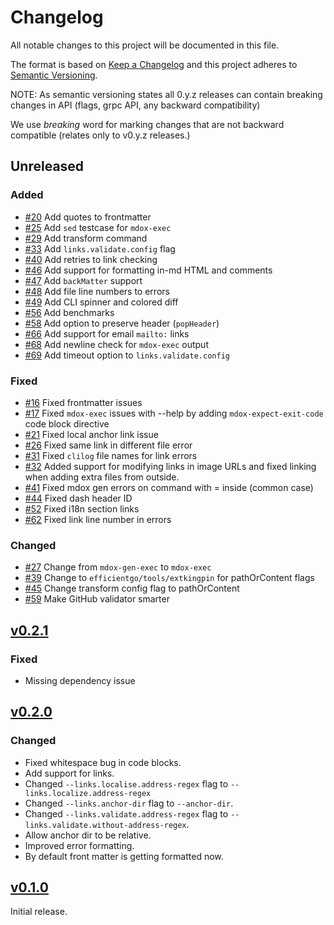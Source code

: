 # Changelog

All notable changes to this project will be documented in this file.

The format is based on [Keep a Changelog](http://keepachangelog.com/en/1.0.0/) and this project adheres to [Semantic Versioning](http://semver.org/spec/v2.0.0.html).

NOTE: As semantic versioning states all 0.y.z releases can contain breaking changes in API (flags, grpc API, any backward compatibility)

We use *breaking* word for marking changes that are not backward compatible (relates only to v0.y.z releases.)

## Unreleased

### Added

* [#20](https://github.com/bwplotka/mdox/pull/20) Add quotes to frontmatter
* [#25](https://github.com/bwplotka/mdox/pull/25) Add `sed` testcase for `mdox-exec`
* [#29](https://github.com/bwplotka/mdox/pull/29) Add transform command
* [#33](https://github.com/bwplotka/mdox/pull/33) Add `links.validate.config` flag
* [#40](https://github.com/bwplotka/mdox/pull/40) Add retries to link checking
* [#46](https://github.com/bwplotka/mdox/pull/46) Add support for formatting in-md HTML and comments
* [#47](https://github.com/bwplotka/mdox/pull/47) Add `backMatter` support
* [#48](https://github.com/bwplotka/mdox/pull/48) Add file line numbers to errors
* [#49](https://github.com/bwplotka/mdox/pull/49) Add CLI spinner and colored diff
* [#56](https://github.com/bwplotka/mdox/pull/56) Add benchmarks
* [#58](https://github.com/bwplotka/mdox/pull/58) Add option to preserve header (`popHeader`)
* [#66](https://github.com/bwplotka/mdox/pull/66) Add support for email `mailto:` links
* [#68](https://github.com/bwplotka/mdox/pull/68) Add newline check for `mdox-exec` output
* [#69](https://github.com/bwplotka/mdox/pull/69) Add timeout option to `links.validate.config`

### Fixed

* [#16](https://github.com/bwplotka/mdox/pull/16) Fixed frontmatter issues
* [#17](https://github.com/bwplotka/mdox/pull/17) Fixed `mdox-exec` issues with --help by adding `mdox-expect-exit-code` code block directive
* [#21](https://github.com/bwplotka/mdox/pull/21) Fixed local anchor link issue
* [#26](https://github.com/bwplotka/mdox/pull/26) Fixed same link in different file error
* [#31](https://github.com/bwplotka/mdox/pull/31) Fixed `clilog` file names for link errors
* [#32](https://github.com/bwplotka/mdox/pull/32) Added support for modifying links in image URLs and fixed linking when adding extra files from outside.
* [#41](https://github.com/bwplotka/mdox/pull/41) Fixed mdox gen errors on command with = inside (common case)
* [#44](https://github.com/bwplotka/mdox/pull/44) Fixed dash header ID
* [#52](https://github.com/bwplotka/mdox/pull/52) Fixed i18n section links
* [#62](https://github.com/bwplotka/mdox/pull/62) Fixed link line number in errors

### Changed

* [#27](https://github.com/bwplotka/mdox/pull/27) Change from `mdox-gen-exec` to `mdox-exec`
* [#39](https://github.com/bwplotka/mdox/pull/39) Change to `efficientgo/tools/extkingpin` for pathOrContent flags
* [#45](https://github.com/bwplotka/mdox/pull/45) Change transform config flag to pathOrContent
* [#59](https://github.com/bwplotka/mdox/pull/59) Make GitHub validator smarter

## [v0.2.1](https://github.com/bwplotka/mdox/releases/tag/v0.2.1)

### Fixed

* Missing dependency issue

## [v0.2.0](https://github.com/bwplotka/mdox/releases/tag/v0.2.0)

### Changed

* Fixed whitespace bug in code blocks.
* Add support for links.
* Changed `--links.localise.address-regex` flag to `--links.localize.address-regex`
* Changed `--links.anchor-dir` flag to `--anchor-dir`.
* Changed `--links.validate.address-regex` flag to `--links.validate.without-address-regex`.
* Allow anchor dir to be relative.
* Improved error formatting.
* By default front matter is getting formatted now.

## [v0.1.0](https://github.com/bwplotka/mdox/releases/tag/v0.1.0)

Initial release.
